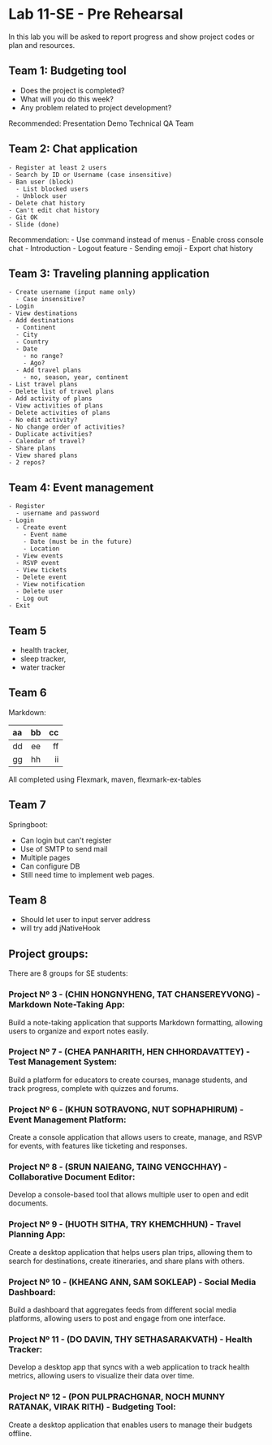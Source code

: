 # Lab 11-SE - Pre Rehearsal
In this lab you will be asked to report progress and show project codes or plan and resources.

## Team 1: Budgeting tool
 - Does the project is completed?
 - What will you do this week?
 - Any problem related to project development?

Recommended: Presentation	Demo	Technical	QA	Team

## Team 2: Chat application
    - Register at least 2 users
    - Search by ID or Username (case insensitive)
    - Ban user (block)
      - List blocked users
      - Unblock user
    - Delete chat history
    - Can't edit chat history
    - Git OK
    - Slide (done)

Recommendation:
    - Use command instead of menus
    - Enable cross console chat
    - Introduction
    - Logout feature
    - Sending emoji
    - Export chat history

## Team 3: Traveling planning application
    - Create username (input name only)
      - Case insensitive?
    - Login
    - View destinations
    - Add destinations
      - Continent
      - City
      - Country
      - Date
        - no range?
        - Ago?
      - Add travel plans
        - no, season, year, continent
    - List travel plans
    - Delete list of travel plans
    - Add activity of plans
    - View activities of plans
    - Delete activities of plans
    - No edit activity?
    - No change order of activities?
    - Duplicate activities?
    - Calendar of travel?
    - Share plans
    - View shared plans
    - 2 repos?

## Team 4: Event management
    - Register
      - username and password
    - Login
      - Create event
        - Event name
        - Date (must be in the future)
        - Location
      - View events
      - RSVP event
      - View tickets
      - Delete event
      - View notification
      - Delete user
      - Log out
    - Exit

## Team 5
 - health tracker, 
 - sleep tracker, 
 - water tracker

## Team 6
Markdown:

| aa   |  bb   |   cc |
| :--- | :---: | ---: |
| dd   |  ee   |   ff |
| gg   |  hh   |   ii |

All completed using Flexmark, maven, flexmark-ex-tables

## Team 7
Springboot:
  - Can login but can't register
  - Use of SMTP to send mail
  - Multiple pages
  - Can configure DB
  - Still need time to implement web pages.

## Team 8
  - Should let user to input server address
  - will try add jNativeHook

## Project groups:
There are 8 groups for SE students:

### Project Nº 3 - (CHIN HONGNYHENG, TAT CHANSEREYVONG) - **Markdown Note-Taking App**: 
Build a note-taking application that supports Markdown formatting, allowing users to organize and export notes easily. 

### Project Nº 7 - (CHEA PANHARITH, HEN CHHORDAVATTEY) - **Test Management System**: 
Build a platform for educators to create courses, manage students, and track progress, complete with quizzes and forums. 

### Project Nº 6 - (KHUN SOTRAVONG, NUT SOPHAPHIRUM) - **Event Management Platform**: 
Create a console application that allows users to create, manage, and RSVP for events, with features like ticketing and responses.

### Project Nº 8 - (SRUN NAIEANG, TAING VENGCHHAY) - **Collaborative Document Editor**: 
Develop a console-based tool that allows multiple user to open and edit documents. 

### Project Nº 9 - (HUOTH SITHA, TRY KHEMCHHUN) - **Travel Planning App**: 
Create a desktop application that helps users plan trips, allowing them to search for destinations, create itineraries, and share plans with others.

### Project Nº 10 - (KHEANG ANN, SAM SOKLEAP) - **Social Media Dashboard**: 
Build a dashboard that aggregates feeds from different social media platforms, allowing users to post and engage from one interface.

### Project Nº 11 - (DO DAVIN, THY SETHASARAKVATH) - **Health Tracker**: 
Develop a desktop app that syncs with a web application to track health metrics, allowing users to visualize their data over time. 

### Project Nº 12 - (PON PULPRACHGNAR, NOCH MUNNY RATANAK, VIRAK RITH) - **Budgeting Tool**: 
Create a desktop application that enables users to manage their budgets offline. 